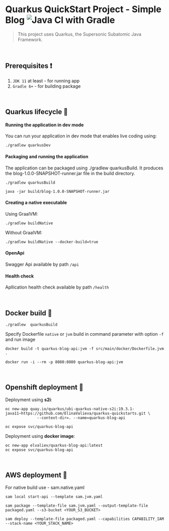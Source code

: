 # Quarkus QuickStart Project - Simple Blog ![Java CI with Gradle](https://github.com/ElinaValieva/quarkus-blog-app/workflows/Java%20CI%20with%20Gradle/badge.svg?branch=master)
> This project uses Quarkus, the Supersonic Subatomic Java Framework.

&nbsp;
## Prerequisites :heavy_exclamation_mark:
 1. `JDK 11` at least - for running app
 2. `Gradle 6+` - for building package

&nbsp;
## Quarkus lifecycle :hammer:
#### Running the application in dev mode

You can run your application in dev mode that enables live coding using:

```
./gradlew quarkusDev
```

#### Packaging and running the application
The application can be packaged using ./gradlew quarkusBuild. It produces the blog-1.0.0-SNAPSHOT-runner.jar file in the build directory.
```
./gradlew quarkusBuild

java -jar build/blog-1.0.0-SNAPSHOT-runner.jar
```

#### Creating a native executable
Using GraalVM:
```
./gradlew buildNative
```
Without GraalVM:
```
./gradlew buildNative --docker-build=true
```
#### OpenApi
Swagger Api available by path `/api`

#### Health check
Apllication health check available by path `/health`

&nbsp;
## Docker build :whale:
```console
./gradlew  quarkusBuild
```
Specify Dockerfile `native` or `jvm` build in command parameter with option `-f` and run image
```console
docker build -t quarkus-blog-api:jvm -f src/main/docker/Dockerfile.jvm .

docker run -i --rm -p 8080:8080 quarkus-blog-api:jvm
```

&nbsp;
## Openshift deployment :triangular_flag_on_post:
Deployment using **s2i**:
```console
oc new-app quay.io/quarkus/ubi-quarkus-native-s2i:19.3.1-java11~https://github.com/ElinaValieva/quarkus-quickstarts.git \
              --context-dir=. --name=quarkus-blog-api
              
oc expose svc/quarkus-blog-api
```
Deployment using **docker image**:
```console
oc new-app elvaliev/quarkus-blog-api:latest
oc expose svc/quarkus-blog-api
```


&nbsp;
## AWS deployment :large_orange_diamond:
For native build use - sam.native.yaml
```console
sam local start-api --template sam.jvm.yaml

sam package --template-file sam.jvm.yaml --output-template-file packaged.yaml --s3-bucket <YOUR_S3_BUCKET>

sam deploy --template-file packaged.yaml --capabilities CAPABILITY_IAM --stack-name <YOUR_STACK_NAME>
```
